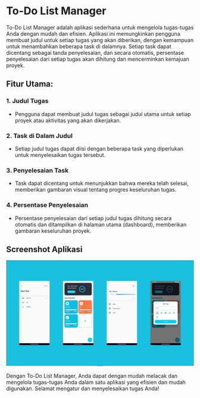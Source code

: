# To-Do List Manager

To-Do List Manager adalah aplikasi sederhana untuk mengelola tugas-tugas Anda dengan mudah dan efisien. Aplikasi ini memungkinkan pengguna membuat judul untuk setiap tugas yang akan diberikan, dengan kemampuan untuk menambahkan beberapa task di dalamnya. Setiap task dapat dicentang sebagai tanda penyelesaian, dan secara otomatis, persentase penyelesaian dari setiap tugas akan dihitung dan mencerminkan kemajuan proyek.

## Fitur Utama:

### 1. Judul Tugas
- Pengguna dapat membuat judul tugas sebagai judul utama untuk setiap proyek atau aktivitas yang akan dikerjakan.

### 2. Task di Dalam Judul
- Setiap judul tugas dapat diisi dengan beberapa task yang diperlukan untuk menyelesaikan tugas tersebut.

### 3. Penyelesaian Task
- Task dapat dicentang untuk menunjukkan bahwa mereka telah selesai, memberikan gambaran visual tentang progres keseluruhan tugas.

### 4. Persentase Penyelesaian
- Persentase penyelesaian dari setiap judul tugas dihitung secara otomatis dan ditampilkan di halaman utama (dashboard), memberikan gambaran keseluruhan proyek.

## Screenshot Aplikasi
![Screenshot Aplikasi!](assets/screenshots/assets_1.png)

Dengan To-Do List Manager, Anda dapat dengan mudah melacak dan mengelola tugas-tugas Anda dalam satu aplikasi yang efisien dan mudah digunakan. Selamat mengatur dan menyelesaikan tugas Anda!